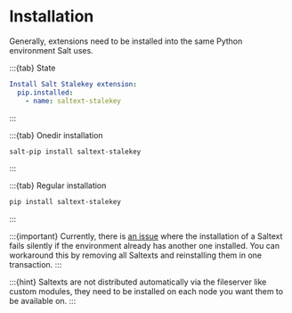# Installation

Generally, extensions need to be installed into the same Python environment Salt uses.

:::{tab} State
```yaml
Install Salt Stalekey extension:
  pip.installed:
    - name: saltext-stalekey
```
:::

:::{tab} Onedir installation
```bash
salt-pip install saltext-stalekey
```
:::

:::{tab} Regular installation
```bash
pip install saltext-stalekey
```
:::

:::{important}
Currently, there is [an issue][issue-second-saltext] where the installation of a Saltext fails silently
if the environment already has another one installed. You can workaround this by
removing all Saltexts and reinstalling them in one transaction.
:::

:::{hint}
Saltexts are not distributed automatically via the fileserver like custom modules, they need to be installed
on each node you want them to be available on.
:::

[issue-second-saltext]: https://github.com/saltstack/salt/issues/65433

